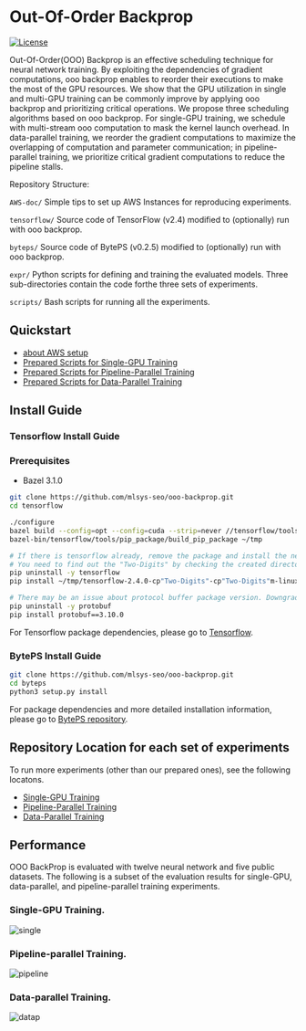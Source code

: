# Out-Of-Order Backprop

[![License](https://img.shields.io/badge/License-Apache%202.0-blue.svg)](https://opensource.org/licenses/Apache-2.0)

Out-Of-Order(OOO) Backprop is an effective scheduling technique for neural network training. By exploiting the dependencies of gradient computations, ooo backprop enables to reorder their executions to make the most of the GPU resources. We show that the GPU utilization in single and multi-GPU training can be commonly improve by applying ooo backprop and prioritizing critical operations. 
We propose three scheduling algorithms based on ooo backprop. For single-GPU training, we schedule with multi-stream ooo computation to mask the kernel launch overhead. In data-parallel training, we reorder the gradient computations to maximize the overlapping of computation and parameter communication; in pipeline-parallel training, we prioritize critical gradient computations to reduce the pipeline stalls.

Repository Structure: 

```AWS-doc/``` Simple tips to set up AWS Instances for reproducing experiments.

```tensorflow/``` Source code of TensorFlow (v2.4) modified to (optionally) run with ooo backprop.

```byteps/``` Source code of BytePS (v0.2.5) modified to (optionally) run with ooo backprop.

```expr/``` Python scripts for defining and training the evaluated models. Three sub-directories contain the code forthe three sets of experiments.

```scripts/``` Bash scripts for running all the experiments.

## Quickstart
- [about AWS setup](AWS-doc)
- [Prepared Scripts for Single-GPU Training](scripts/single_gpu/)
- [Prepared Scripts for Pipeline-Parallel Training](scripts/pipe_par/)
- [Prepared Scripts for Data-Parallel Training](scripts/data_par/)

## Install Guide

### Tensorflow Install Guide
### Prerequisites
- Bazel 3.1.0

```bash
git clone https://github.com/mlsys-seo/ooo-backprop.git
cd tensorflow

./configure
bazel build --config=opt --config=cuda --strip=never //tensorflow/tools/pip_package:build_pip_package
bazel-bin/tensorflow/tools/pip_package/build_pip_package ~/tmp

# If there is tensorflow already, remove the package and install the newly created package.
# You need to find out the "Two-Digits" by checking the created directory.
pip uninstall -y tensorflow
pip install ~/tmp/tensorflow-2.4.0-cp"Two-Digits"-cp"Two-Digits"m-linux_x86_64.whl

# There may be an issue about protocol buffer package version. Downgrade the package to the version 3.10.0
pip uninstall -y protobuf
pip install protobuf==3.10.0
```
For Tensorflow package dependencies, please go to [Tensorflow](https://www.tensorflow.org/install/source?hl=ko).

### BytePS Install Guide
```bash
git clone https://github.com/mlsys-seo/ooo-backprop.git
cd byteps
python3 setup.py install
```
For package dependencies and more detailed installation information, please go to [BytePS repository](https://github.com/bytedance/byteps).


## Repository Location for each set of experiments
To run more experiments (other than our prepared ones), see the following locatons.

- [Single-GPU Training](expr/single_gpu/)
- [Pipeline-Parallel Training](expr/pipe_par/)
- [Data-Parallel Training](expr/data_par/)
 
## Performance
OOO BackProp is evaluated with twelve neural network and five public datasets. The following is a subset of the evaluation results for single-GPU, data-parallel, and pipeline-parallel training experiments.


### Single-GPU Training.

![single](https://user-images.githubusercontent.com/78071764/151532657-bb4a35c3-83bc-49a4-8792-2a4b3277dc7d.png)


### Pipeline-parallel Training.

![pipeline](https://user-images.githubusercontent.com/78071764/151532720-0c64410a-317d-4c6b-a4b4-8b96c622aae1.png)

### Data-parallel Training.

![datap](https://user-images.githubusercontent.com/78071764/151532987-d56e3311-407d-406e-b389-ab811267eda9.png)
